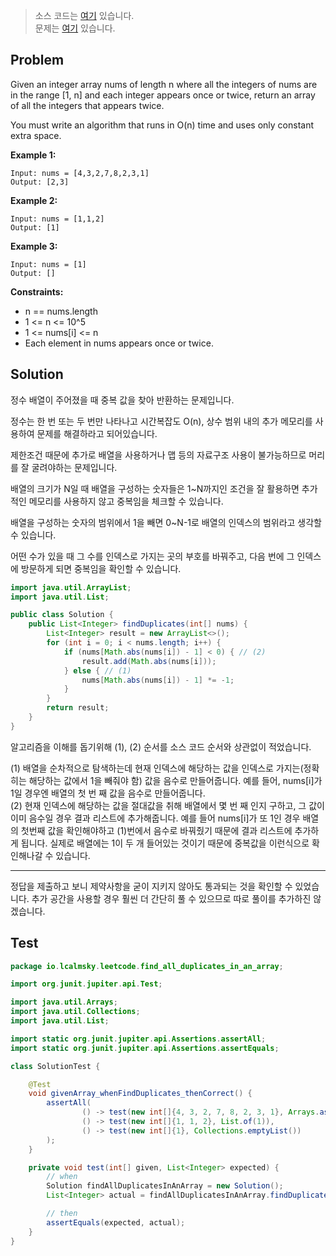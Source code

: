 > 소스 코드는 [여기](https://github.com/lcalmsky/leetcode/blob/master/src/main/java/io/lcalmsky/leetcode/find_all_duplicates_in_an_array/Solution.java) 있습니다.  
> 문제는 [여기](https://leetcode.com/problems/find-all-duplicates-in-an-array/) 있습니다.

## Problem

Given an integer array nums of length n where all the integers of nums are in the range [1, n] and each integer appears once or twice, return an array of all the integers that appears twice.

You must write an algorithm that runs in O(n) time and uses only constant extra space.

**Example 1:**

```text
Input: nums = [4,3,2,7,8,2,3,1]
Output: [2,3]
```

**Example 2:**

```text
Input: nums = [1,1,2]
Output: [1]
```

**Example 3:**

```text
Input: nums = [1]
Output: []
```

**Constraints:**

* n == nums.length
* 1 <= n <= 10^5
* 1 <= nums[i] <= n
* Each element in nums appears once or twice.

## Solution

정수 배열이 주어졌을 때 중복 값을 찾아 반환하는 문제입니다.

정수는 한 번 또는 두 번만 나타나고 시간복잡도 O(n), 상수 범위 내의 추가 메모리를 사용하여 문제를 해결하라고 되어있습니다.

제한조건 때문에 추가로 배열을 사용하거나 맵 등의 자료구조 사용이 불가능하므로 머리를 잘 굴려야하는 문제입니다.

배열의 크기가 N일 때 배열을 구성하는 숫자들은 1~N까지인 조건을 잘 활용하면 추가적인 메모리를 사용하지 않고 중복임을 체크할 수 있습니다.

배열을 구성하는 숫자의 범위에서 1을 빼면 0~N-1로 배열의 인덱스의 범위라고 생각할 수 있습니다.

어떤 수가 있을 때 그 수를 인덱스로 가지는 곳의 부호를 바꿔주고, 다음 번에 그 인덱스에 방문하게 되면 중복임을 확인할 수 있습니다.

```java
import java.util.ArrayList;
import java.util.List;

public class Solution {
    public List<Integer> findDuplicates(int[] nums) {
        List<Integer> result = new ArrayList<>();
        for (int i = 0; i < nums.length; i++) {
            if (nums[Math.abs(nums[i]) - 1] < 0) { // (2)
                result.add(Math.abs(nums[i]));
            } else { // (1)
                nums[Math.abs(nums[i]) - 1] *= -1;
            }
        }
        return result;
    }
}
```

알고리즘을 이해를 돕기위해 (1), (2) 순서를 소스 코드 순서와 상관없이 적었습니다.

(1) 배열을 순차적으로 탐색하는데 현재 인덱스에 해당하는 값을 인덱스로 가지는(정확히는 해당하는 값에서 1을 빼줘야 함) 값을 음수로 만들어줍니다. 예를 들어, nums[i]가 1일 경우엔 배열의 첫 번 째 값을 음수로 만들어줍니다.  
(2) 현재 인덱스에 해당하는 값을 절대값을 취해 배열에서 몇 번 째 인지 구하고, 그 값이 이미 음수일 경우 결과 리스트에 추가해줍니다. 예를 들어 nums[i]가 또 1인 경우 배열의 첫번째 값을 확인해야하고 (1)번에서 음수로 바꿔줬기 때문에 결과 리스트에 추가하게 됩니다. 실제로 배열에는 1이 두 개 들어있는 것이기 때문에 중복값을 이런식으로 확인해나갈 수 있습니다.

---

정답을 제출하고 보니 제약사항을 굳이 지키지 않아도 통과되는 것을 확인할 수 있었습니다. 추가 공간을 사용할 경우 훨씬 더 간단히 풀 수 있으므로 따로 풀이를 추가하진 않겠습니다. 

## Test

```java
package io.lcalmsky.leetcode.find_all_duplicates_in_an_array;

import org.junit.jupiter.api.Test;

import java.util.Arrays;
import java.util.Collections;
import java.util.List;

import static org.junit.jupiter.api.Assertions.assertAll;
import static org.junit.jupiter.api.Assertions.assertEquals;

class SolutionTest {

    @Test
    void givenArray_whenFindDuplicates_thenCorrect() {
        assertAll(
                () -> test(new int[]{4, 3, 2, 7, 8, 2, 3, 1}, Arrays.asList(2, 3)),
                () -> test(new int[]{1, 1, 2}, List.of(1)),
                () -> test(new int[]{1}, Collections.emptyList())
        );
    }

    private void test(int[] given, List<Integer> expected) {
        // when
        Solution findAllDuplicatesInAnArray = new Solution();
        List<Integer> actual = findAllDuplicatesInAnArray.findDuplicates(given);

        // then
        assertEquals(expected, actual);
    }
}
```
